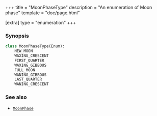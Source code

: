 +++
title = "MoonPhaseType"
description = "An enumeration of Moon phase"
template = "doc/page.html"

[extra]
type = "enumeration"
+++

### Synopsis

```python
class MoonPhaseType(Enum):
    NEW_MOON
    WAXING_CRESCENT
    FIRST_QUARTER
    WAXING_GIBBOUS
    FULL_MOON
    WANING_GIBBOUS
    LAST_QUARTER
    WANING_CRESCENT
```

### See also

- [`MoonPhase`](@/lib/doc/1.1/model/MoonPhase.md)
